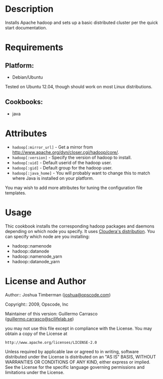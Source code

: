 Description
===========

Installs Apache hadoop and sets up a basic distributed cluster per the
quick start documentation.

Requirements
============

## Platform:

* Debian/Ubuntu

Tested on Ubuntu 12.04, though should work on most Linux distributions.

## Cookbooks:

* java

Attributes
==========

* `hadoop[:mirror_url]` - Get a mirror from http://www.apache.org/dyn/closer.cgi/hadoop/core/.
* `hadoop[:version]` - Specify the version of hadoop to install.
* `hadoop[:uid]` - Default userid of the hadoop user.
* `hadoop[:gid]` - Default group for the hadoop user.
* `hadoop[:java_home]` - You will probably want to change this to match where Java is installed on your platform.

You may wish to add more attributes for tuning the configuration file templates.

Usage
=====
Thic cookbook installs the corresponding hadoop packages and daemons depending
on which node you specify. It uses [Cloudera's distribution][o1]. You can specify
which node are you installing:

* hadoop::namenode
* hadoop::datanode
* hadoop::namenode_yarn
* hadoop::datanode_yarn

[o1]:http://www.cloudera.com/content/cloudera/en/products/cdh.html

License and Author
==================

Author:: Joshua Timberman (<joshua@opscode.com>)

Copyright:: 2009, Opscode, Inc

Maintainer of this version: Guillermo Carrasco (<guillermo.carrasco@scilifelab.se>)


you may not use this file except in compliance with the License.
You may obtain a copy of the License at

    http://www.apache.org/licenses/LICENSE-2.0

Unless required by applicable law or agreed to in writing, software
distributed under the License is distributed on an "AS IS" BASIS,
WITHOUT WARRANTIES OR CONDITIONS OF ANY KIND, either express or implied.
See the License for the specific language governing permissions and
limitations under the License.
